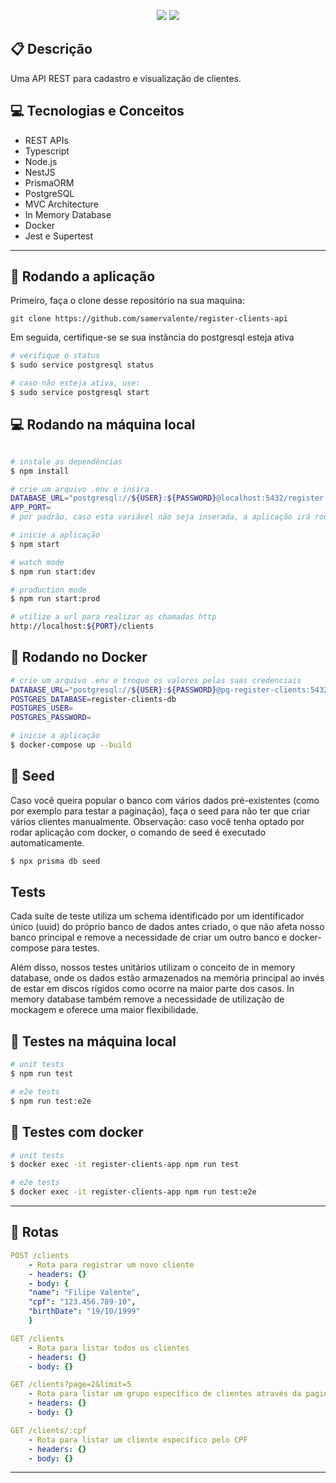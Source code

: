 

[circleci-image]: https://img.shields.io/circleci/build/github/nestjs/nest/master?token=abc123def456
[circleci-url]: https://circleci.com/gh/nestjs/nest

 <p align = "center">
   <img src="https://img.shields.io/badge/author-Samer Valente-4dae71?style=flat-square" />
  <img src="https://img.shields.io/badge/project-Register Clients API-orange?style=flat-square" />
</p>

##  :clipboard: Descrição

Uma API REST para cadastro e visualização de clientes.

## :computer:	 Tecnologias e Conceitos

- REST APIs
- Typescript
- Node.js
- NestJS
- PrismaORM
- PostgreSQL
- MVC Architecture
- In Memory Database
- Docker
- Jest e Supertest

***

## 🏁 Rodando a aplicação
Primeiro, faça o clone desse repositório na sua maquina:

```
git clone https://github.com/samervalente/register-clients-api
```
Em seguida, certifique-se se sua instância do postgresql esteja ativa

```bash
# verifique o status
$ sudo service postgresql status

# caso não esteja ativa, use:
$ sudo service postgresql start
```

## 💻 Rodando na máquina local

```bash

# instale as dependências
$ npm install

# crie um arquivo .env e insira
DATABASE_URL="postgresql://${USER}:${PASSWORD}@localhost:5432/register-clients-db"
APP_PORT=
# por padrão, caso esta variável não seja inserada, a aplicação irá rodar na porta 4000.

# inicie a aplicação
$ npm start

# watch mode
$ npm run start:dev

# production mode
$ npm run start:prod

# utilize a url para realizar as chamadas http
http://localhost:${PORT}/clients
```

## 🐳 Rodando no Docker

```bash
# crie um arquivo .env e troque os valores pelas suas credenciais
DATABASE_URL="postgresql://${USER}:${PASSWORD}@pg-register-clients:5432/register-clients-db"
POSTGRES_DATABASE=register-clients-db
POSTGRES_USER=
POSTGRES_PASSWORD=

# inicie a aplicação
$ docker-compose up --build
```
## 🌱 Seed
Caso vocẽ queira popular o banco com vários dados pré-existentes (como por exemplo para testar a paginação), faça o seed para não ter que criar vários clientes manualmente. Observação: caso você tenha optado por rodar aplicação com docker, o comando de seed é executado automaticamente.

```bash
$ npx prisma db seed

```


## Tests
Cada suíte de teste utiliza um schema identificado por um identificador único (uuid) do próprio banco de dados antes criado, o que não afeta nosso banco principal e remove a necessidade de criar um outro banco e docker-compose para testes.

Além disso, nossos testes unitários utilizam o conceito de in memory database, onde os dados estão armazenados na memória principal ao invés de estar em discos rígidos como ocorre na maior parte dos casos. In memory database também remove a necessidade de utilização de mockagem e oferece uma maior flexibilidade.

## 🧪 Testes na máquina local

```bash
# unit tests
$ npm run test

# e2e tests
$ npm run test:e2e
```

## 🧪 Testes com docker

```bash
# unit tests
$ docker exec -it register-clients-app npm run test

# e2e tests
$ docker exec -it register-clients-app npm run test:e2e
```

***

## :rocket: Rotas

    
```yml 
POST /clients
    - Rota para registrar um novo cliente
    - headers: {}
    - body: {
    "name": "Filipe Valente",
    "cpf": "123.456.789-10",
    "birthDate": "19/10/1999"
    }
```
    
```yml 
GET /clients
    - Rota para listar todos os clientes
    - headers: {}
    - body: {}
```

```yml
GET /clients?page=2&limit=5
    - Rota para listar um grupo específico de clientes através da paginação
    - headers: {}
    - body: {}
``` 

```yml
GET /clients/:cpf 
    - Rota para listar um cliente específico pelo CPF
    - headers: {}
    - body: {}
```

***


